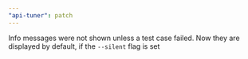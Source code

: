 ```yaml
---
"api-tuner": patch
---
```


Info messages were not shown unless a test case failed. Now they are displayed by default, if the `--silent` flag is set
